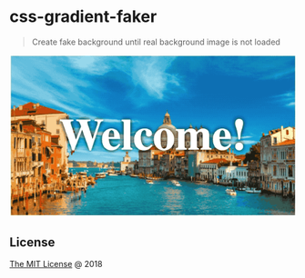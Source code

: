 # css-gradient-faker 

> Create fake background until real background image is not loaded

![](./demo.gif)

## License

[The MIT License](http://piecioshka.mit-license.org) @ 2018
